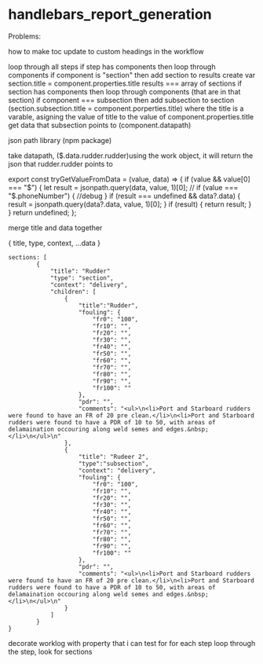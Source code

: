 # handlebars_report_generation

Problems:

how to make toc update to custom headings in the workflow

loop through all steps
if step has components
then
loop through components
if component is "section"
then
add section to results 
create var section.title = component.properties.title
results === array of sections
if section has components
then
loop through components (that are in that section)
if
component === subsection 
then
add subsection to section (section.subsection.title = component.porperties.title)
where the title is a varable, asigning the value of title to the value of component.properties.title
get data that subsection points to (component.datapath)

json path library (npm package)

take datapath, ($.data.rudder.rudder)using the work object, it will return the json that rudder.rudder points to


export const tryGetValueFromData = (value, data) => {
  if (value && value[0] === "$") {
    let result = jsonpath.query(data, value, 1)[0];
    // if (value === "$.phoneNumber") { //debug }
    if (result === undefined && data?.data) {
      result = jsonpath.query(data?.data, value, 1)[0];
    }
    if (result) {
      return result;
    }
  }
  return undefined;
};


merge title and data together

{
    title,
    type,
    context,
    ...data
}


    sections: [
            {
                "title": "Rudder"
                "type": "section",
                "context": "delivery",
                "children": [
                    {
                        "title":"Rudder",
                        "fouling": {
                            "fr0": "100",
                            "fr10": "",
                            "fr20": "",
                            "fr30": "",
                            "fr40": "",
                            "fr50": "",
                            "fr60": "",
                            "fr70": "",
                            "fr80": "",
                            "fr90": "",
                            "fr100": ""
                        },
                        "pdr": "",
                        "comments": "<ul>\n<li>Port and Starboard rudders were found to have an FR of 20 pre clean.</li>\n<li>Port and Starboard rudders were found to have a PDR of 10 to 50, with areas of delamaination occouring along weld semes and edges.&nbsp;</li>\n</ul>\n"
                    },
                    {
                        "title": "Rudeer 2",
                        "type":"subsection",
                        "context": "delivery",
                        "fouling": {
                            "fr0": "100",
                            "fr10": "",
                            "fr20": "",
                            "fr30": "",
                            "fr40": "",
                            "fr50": "",
                            "fr60": "",
                            "fr70": "",
                            "fr80": "",
                            "fr90": "",
                            "fr100": ""
                        },
                        "pdr": "",
                        "comments": "<ul>\n<li>Port and Starboard rudders were found to have an FR of 20 pre clean.</li>\n<li>Port and Starboard rudders were found to have a PDR of 10 to 50, with areas of delamaination occouring along weld semes and edges.&nbsp;</li>\n</ul>\n"
                    }
                ]
            }
    }

decorate worklog with property that i can test for
for each step loop through the step, look for sections